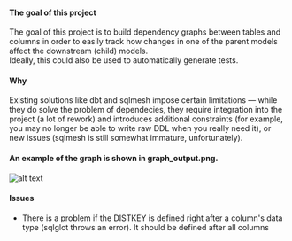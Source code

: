 #### The goal of this project 
The goal of this project is to build dependency graphs between tables and columns in order to easily track how changes in one of the parent models affect the downstream (child) models.  
Ideally, this could also be used to automatically generate tests.

#### Why
Existing solutions like dbt and sqlmesh impose certain limitations — while they do solve the problem of dependecies, they require integration into the project (a lot of rework) and introduces additional constraints (for example, you may no longer be able to write raw DDL when you really need it), or new issues (sqlmesh is still somewhat immature, unfortunately).

#### An example of the graph is shown in graph_output.png.
![alt text](https://github.com/Easthy/sql_analyzer/blob/main/graph_output.png)

#### Issues
- There is a problem if the DISTKEY is defined right after a column's data type (sqlglot throws an error). It should be defined after all columns
